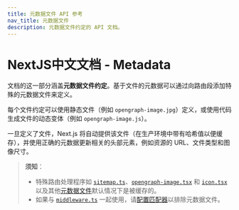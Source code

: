 ```yaml
---
title: 元数据文件 API 参考
nav_title: 元数据文件
description: 元数据文件约定的 API 文档。
---
```


# NextJS中文文档 - Metadata

文档的这一部分涵盖**元数据文件约定**。基于文件的元数据可以通过向路由段添加特殊的元数据文件来定义。

每个文件约定可以使用静态文件（例如 `opengraph-image.jpg`）定义，或使用代码生成文件的动态变体（例如 `opengraph-image.js`）。

一旦定义了文件，Next.js 将自动提供该文件（在生产环境中带有哈希值以便缓存），并使用正确的元数据更新相关的头部元素，例如资源的 URL、文件类型和图像尺寸。

> **须知**：
>
> - 特殊路由处理程序如 [`sitemap.ts`](/nextjs-cn/app/api-reference/file-conventions/metadata/sitemap)、[`opengraph-image.tsx`](/nextjs-cn/app/api-reference/file-conventions/metadata/opengraph-image) 和 [`icon.tsx`](/nextjs-cn/app/api-reference/file-conventions/metadata/app-icons) 以及其他[元数据文件](/nextjs-cn/app/api-reference/file-conventions/metadata/index)默认情况下是被缓存的。
> - 如果与 [`middleware.ts`](/nextjs-cn/app/api-reference/file-conventions/middleware) 一起使用，请[配置匹配器](/nextjs-cn/app/building-your-application/routing/middleware#matcher)以排除元数据文件。
